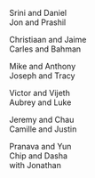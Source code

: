 Srini and Daniel  
Jon and Prashil  

Christiaan and Jaime  
Carles and Bahman  

Mike and Anthony  
Joseph and Tracy  

Victor and Vijeth  
Aubrey and Luke  

Jeremy and Chau  
Camille and Justin  

Pranava and Yun  
Chip and Dasha  
 with Jonathan  
  
